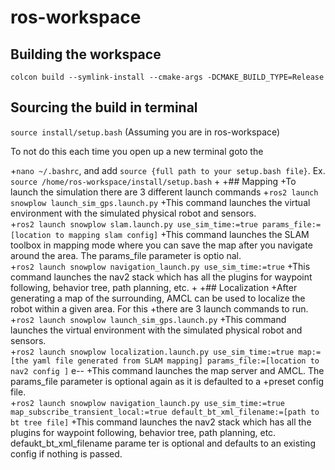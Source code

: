 # ros-workspace

## Building the workspace
```colcon build --symlink-install --cmake-args -DCMAKE_BUILD_TYPE=Release```

## Sourcing the build in terminal
```source install/setup.bash``` (Assuming you are in ros-workspace) 
</br>

To not do this each time you open up a new terminal goto the 

+```nano ~/.bashrc```, and add ```source {full path to your setup.bash file}```. Ex. ```source /home/ros-workspace/install/setup.bash```
+
+## Mapping
+To launch the simulation there are 3 different launch commands
+```ros2 launch snowplow launch_sim_gps.launch.py```
+This command launches the virtual environment with the simulated physical robot and sensors. </br>
+```ros2 launch snowplow slam.launch.py use_sim_time:=true params_file:=[location to mapping slam config]``` 
+This command launches the SLAM toolbox in mapping mode where you can save the map after you navigate around the area. The params_file parameter is optio
nal. </br>
+```ros2 launch snowplow navigation_launch.py use_sim_time:=true```
+This command launches the nav2 stack which has all the plugins for waypoint following, behavior tree, path planning, etc.
+
+## Localization
+After generating a map of the surrounding, AMCL can be used to localize the robot within a given area. For this
+there are 3 launch commands to run.
+```ros2 launch snowplow launch_sim_gps.launch.py```
+This command launches the virtual environment with the simulated physical robot and sensors. </br>
+```ros2 launch snowplow localization.launch.py use_sim_time:=true map:=[the yaml file generated from SLAM mapping] params_file:=[location to nav2 config
]``` e--
+This command launches the map server and AMCL. The params_file parameter is optional again as it is defaulted to a
+preset config file. </br>
+```ros2 launch snowplow navigation_launch.py use_sim_time:=true map_subscribe_transient_local:=true default_bt_xml_filename:=[path to bt tree file]```
+This command launches the nav2 stack which has all the plugins for waypoint following, behavior tree, path planning, etc. defaukt_bt_xml_filename parame
ter is optional and defaults to an existing config if nothing is passed.
